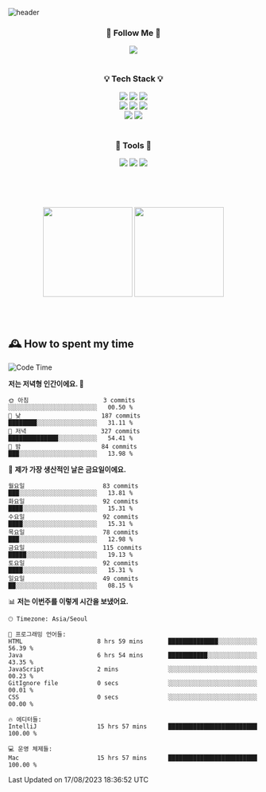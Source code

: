 ![header](https://capsule-render.vercel.app/api?type=waving&color=0:FFE29F,50:FFA99F,100:FF719A&height=300&fontAlignY=40&section=header&text=sung%20eun&fontSize=80&fontColor=FFFFFF)

<div align="center">
	<h3>🐹  Follow Me  🐹</h3>
	<a href="https://velog.io/@saeun05" target="_blank"><img src="https://img.shields.io/badge/Velog-20C997?style=flat&logo=velog&logoColor=white"/></a><br><br>
	<h3>💡  Tech Stack  💡</h3>
	<img src="https://img.shields.io/badge/Java-0078D4?style=flat"/>
	<img src="https://img.shields.io/badge/Spring-6DB33F?style=flat&logo=spring&logoColor=white"/>
	<img src="https://img.shields.io/badge/SpringBoot-6DB33F?style=flat&logo=springboot&logoColor=white"/><br>
	<img src="https://img.shields.io/badge/HTML5-E34F26?style=flat&logo=html5&logoColor=white"/>
	<img src="https://img.shields.io/badge/CSS3-1572B6?style=flat&logo=css3&logoColor=white"/>
	<img src="https://img.shields.io/badge/jQuery-0769AD?style=flat&logo=jquery&logoColor=white"/><br>
	<img src="https://img.shields.io/badge/MySQL-4479A1?style=flat&logo=mysql&logoColor=white"/>
	<img src="https://img.shields.io/badge/oracle-F80000?style=flat&logo=oracle&logoColor=white"/><br><br>
	<h3>🔦  Tools  🔦</h3>
	<img src="https://img.shields.io/badge/intelliJ IDEA-000000?style=flat&logo=intellijidea&logoColor=white"/>
	<img src="https://img.shields.io/badge/Notion-F9DC3E?style=flat&logo=notion&logoColor=white"/>
	<img src="https://img.shields.io/badge/Git-F05032?style=flat&logo=git&logoColor=white"/><br><br>
</div>

<br><br>

<div align="center">
  <img style="height:180px" src="https://github-readme-stats.vercel.app/api?username=sungeunn&show_icons=true&theme=omni&locale=kr"/>
  <img style="height:180px" src="https://github-readme-stats.vercel.app/api/top-langs/?username=sungeunn&theme=omni&layout=compact&locale=kr"/>
</div>

<br><br>

## 🕰 How to spent my time
<!--START_SECTION:waka-->
![Code Time](http://img.shields.io/badge/Code%20Time-117%20hrs%208%20mins-blue)

**저는 저녁형 인간이에요. 🦉** 

```text
🌞 아침                     3 commits           ░░░░░░░░░░░░░░░░░░░░░░░░░   00.50 % 
🌆 낮　                     187 commits         ████████░░░░░░░░░░░░░░░░░   31.11 % 
🌃 저녁                     327 commits         ██████████████░░░░░░░░░░░   54.41 % 
🌙 밤　                     84 commits          ███░░░░░░░░░░░░░░░░░░░░░░   13.98 % 
```
📅 **제가 가장 생산적인 날은 금요일이에요.** 

```text
월요일                      83 commits          ███░░░░░░░░░░░░░░░░░░░░░░   13.81 % 
화요일                      92 commits          ████░░░░░░░░░░░░░░░░░░░░░   15.31 % 
수요일                      92 commits          ████░░░░░░░░░░░░░░░░░░░░░   15.31 % 
목요일                      78 commits          ███░░░░░░░░░░░░░░░░░░░░░░   12.98 % 
금요일                      115 commits         █████░░░░░░░░░░░░░░░░░░░░   19.13 % 
토요일                      92 commits          ████░░░░░░░░░░░░░░░░░░░░░   15.31 % 
일요일                      49 commits          ██░░░░░░░░░░░░░░░░░░░░░░░   08.15 % 
```


📊 **저는 이번주를 이렇게 시간을 보냈어요.** 

```text
🕑︎ Timezone: Asia/Seoul

💬 프로그래밍 언어들: 
HTML                     8 hrs 59 mins       ██████████████░░░░░░░░░░░   56.39 % 
Java                     6 hrs 54 mins       ███████████░░░░░░░░░░░░░░   43.35 % 
JavaScript               2 mins              ░░░░░░░░░░░░░░░░░░░░░░░░░   00.23 % 
GitIgnore file           0 secs              ░░░░░░░░░░░░░░░░░░░░░░░░░   00.01 % 
CSS                      0 secs              ░░░░░░░░░░░░░░░░░░░░░░░░░   00.00 % 

🔥 에디터들: 
IntelliJ                 15 hrs 57 mins      █████████████████████████   100.00 % 

💻 운영 체제들: 
Mac                      15 hrs 57 mins      █████████████████████████   100.00 % 
```


 Last Updated on 17/08/2023 18:36:52 UTC
<!--END_SECTION:waka-->
